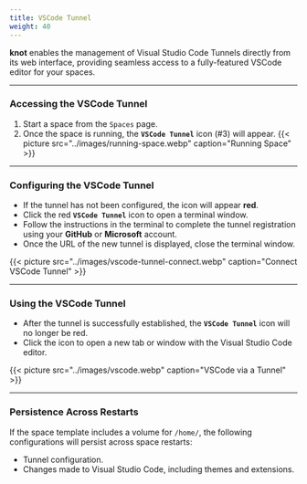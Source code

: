 ```yaml
---
title: VSCode Tunnel
weight: 40
---
```


**knot** enables the management of Visual Studio Code Tunnels directly from its web interface, providing seamless access to a fully-featured VSCode editor for your spaces.

---

### Accessing the VSCode Tunnel

1. Start a space from the `Spaces` page.
2. Once the space is running, the **`VSCode Tunnel`** icon (#3) will appear.
   {{< picture src="../images/running-space.webp" caption="Running Space" >}}

---

### Configuring the VSCode Tunnel

- If the tunnel has not been configured, the icon will appear **red**.
- Click the red **`VSCode Tunnel`** icon to open a terminal window.
- Follow the instructions in the terminal to complete the tunnel registration using your **GitHub** or **Microsoft** account.
- Once the URL of the new tunnel is displayed, close the terminal window.

{{< picture src="../images/vscode-tunnel-connect.webp" caption="Connect VSCode Tunnel" >}}

---

### Using the VSCode Tunnel

- After the tunnel is successfully established, the **`VSCode Tunnel`** icon will no longer be red.
- Click the icon to open a new tab or window with the Visual Studio Code editor.

{{< picture src="../images/vscode.webp" caption="VSCode via a Tunnel" >}}

---

### Persistence Across Restarts

If the space template includes a volume for `/home/`, the following configurations will persist across space restarts:
- Tunnel configuration.
- Changes made to Visual Studio Code, including themes and extensions.
